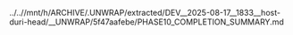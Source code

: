 ../..//mnt/h/ARCHIVE/.UNWRAP/extracted/DEV__2025-08-17__1833__host-duri-head/__UNWRAP/5f47aafebe/PHASE10_COMPLETION_SUMMARY.md